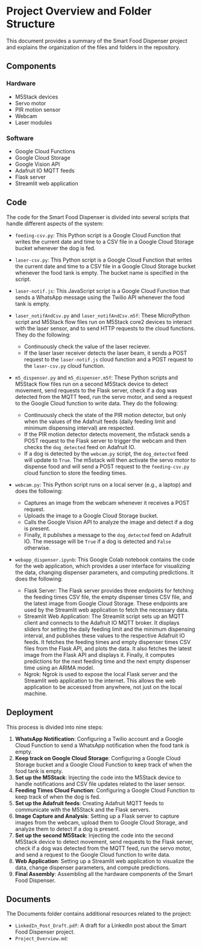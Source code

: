 # Project Overview and Folder Structure

This document provides a summary of the Smart Food Dispenser project and explains the organization of the files and folders in the repository.

## Components

### Hardware
- M5Stack devices
- Servo motor
- PIR motion sensor
- Webcam
- Laser modules

### Software
- Google Cloud Functions
- Google Cloud Storage
- Google Vision API
- Adafruit IO MQTT feeds
- Flask server
- Streamlit web application

## Code

The code for the Smart Food Dispenser is divided into several scripts that handle different aspects of the system:

- `feeding-csv.py`: This Python script is a Google Cloud Function that writes the current date and time to a CSV file in a Google Cloud Storage bucket whenever the dog is fed. 

- `laser-csv.py`: This Python script is a Google Cloud Function that writes the current date and time to a CSV file in a Google Cloud Storage bucket whenever the food tank is empty. The bucket name is specified in the script.

- `laser-notif.js`: This JavaScript script is a Google Cloud Function that sends a WhatsApp message using the Twilio API whenever the food tank is empty.

- `laser_notifAndCsv.py` and `laser_notifAndCsv.m5f`: These MicroPython script and M5Stack flow files run on M5Stack core2 devices to interact with the laser sensor, and to send HTTP requests to the cloud functions. They do the following:
   - Continuously check the value of the laser reciever.
   - If the laser laser receiver detects the laser beam, it sends a POST request to the `laser-notif.js` cloud function and a POST request to the `laser-csv.py` cloud function.
   
- `m5_dispenser.py` and `m5_dispenser.m5f`: These Python scripts and M5Stack flow files run on a second M5Stack device to detect movement, send requests to the Flask server, check if a dog was detected from the MQTT feed, run the servo motor, and send a request to the Google Cloud function to write data. They do the following:
   - Continuously check the state of the PIR motion detector, but only when the values of the Adafruit feeds (daily feeding limit and minimum dispensing interval) are respected.
   - If the PIR motion detector detects movement, the m5stack sends a POST request to the Flask server to trigger the webcam and then checks the `dog_detected` feed on Adafruit IO.
   - If a dog is detected by the `webcam.py` script, the `dog_detected` feed will update to `True`. The m5stack will then activate the servo motor to dispense food and will  send a POST request to the `feeding-csv.py` cloud function to store the feeding times. 
 
- `webcam.py`: This Python script runs on a local server (e.g., a laptop) and does the following:
   - Captures an image from the webcam whenever it receives a POST request.
   - Uploads the image to a Google Cloud Storage bucket.
   - Calls the Google Vision API to analyze the image and detect if a dog is present.
   - Finally, it publishes a message to the `dog_detected` feed on Adafruit IO. The message will be `True` if a dog is detected and `False` otherwise.

- `webapp_dispenser.ipynb`: This Google Colab notebook contains the code for the web application, which provides a user interface for visualizing the data, changing dispenser parameters, and computing predictions. It does the following:
   - Flask Server: The Flask server provides three endpoints for fetching the feeding times CSV file, the empty dispenser times CSV file, and the latest image from Google Cloud Storage. These endpoints are used by the Streamlit web application to fetch the necessary data.
   - Streamlit Web Application: The Streamlit script sets up an MQTT client and connects to the Adafruit IO MQTT broker. It displays sliders for setting the daily feeding limit and the minimum dispensing interval, and publishes these values to the respective Adafruit IO feeds. It fetches the feeding times and empty dispenser times CSV files from the Flask API, and plots the data. It also fetches the latest image from the Flask API and displays it. Finally, it computes predictions for the next feeding time and the next empty dispenser time using an ARIMA model.
   - Ngrok: Ngrok is used to expose the local Flask server and the Streamlit web application to the internet. This allows the web application to be accessed from anywhere, not just on the local machine.


## Deployment

This process is divided into nine steps:

1. **WhatsApp Notification**: Configuring a Twilio account and a Google Cloud Function to send a WhatsApp notification when the food tank is empty.
2. **Keep track on Google Cloud Storage**: Configuring a Google Cloud Storage bucket and a Google Cloud Function to keep track of when the food tank is empty.
3. **Set up the M5Stack**: Injecting the code into the M5Stack device to handle notifications and CSV file updates related to the laser sensor.
4. **Feeding Times Cloud Function**: Configuring a Google Cloud Function to keep track of when the dog is fed.
5. **Set up the Adafruit feeds**: Creating Adafruit MQTT feeds to communicate with the M5Stack and the Flask servers.
6. **Image Capture and Analysis**: Setting up a Flask server to capture images from the webcam, upload them to Google Cloud Storage, and analyze them to detect if a dog is present.
7. **Set up the second M5Stack**: Injecting the code into the second M5Stack device to detect movement, send requests to the Flask server, check if a dog was detected from the MQTT feed, run the servo motor, and send a request to the Google Cloud function to write data.
8. **Web Application**: Setting up a Streamlit web application to visualize the data, change dispenser parameters, and compute predictions.
9. **Final Assembly**: Assembling all the hardware components of the Smart Food Dispenser.

## Documents

The Documents folder contains additional resources related to the project:

- `LinkedIn_Post_Draft.pdf`: A draft for a LinkedIn post about the Smart Food Dispenser project.
- `Project_Overview.md`:
